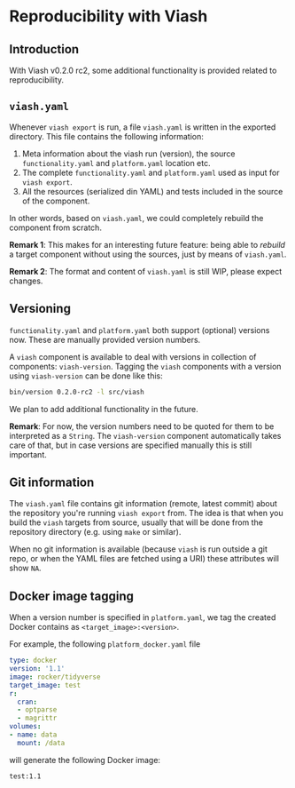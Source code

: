 # Reproducibility with Viash

## Introduction

With Viash v0.2.0 rc2, some additional functionality is provided related to reproducibility.

## `viash.yaml`

Whenever `viash export` is run, a file `viash.yaml` is written in the exported directory. This file contains the following information:

1. Meta information about the viash run (version), the source `functionality.yaml` and `platform.yaml` location etc.
2. The complete `functionality.yaml` and `platform.yaml` used as input for `viash export`.
3. All the resources (serialized din YAML) and tests included in the source of the component.

In other words, based on `viash.yaml`, we could completely rebuild the component from scratch.

__Remark 1__: This makes for an interesting future feature: being able to _rebuild_ a target component without using the sources, just by means of `viash.yaml`.

__Remark 2__: The format and content of `viash.yaml` is still WIP, please expect changes.

## Versioning

`functionality.yaml` and `platform.yaml` both support (optional) versions now. These are manually provided version numbers.

A `viash` component is available to deal with versions in collection of components: `viash-version`. Tagging the `viash` components with a version using `viash-version` can be done like this:

```sh
bin/version 0.2.0-rc2 -l src/viash
```

We plan to add additional functionality in the future.

__Remark__: For now, the version numbers need to be quoted for them to be interpreted as a `String`. The `viash-version` component automatically takes care of that, but in case versions are specified manually this is still important.

## Git information

The `viash.yaml` file contains git information (remote, latest commit) about the repository you're running `viash export` from. The idea is that when you build the `viash` targets from source, usually that will be done from the repository directory (e.g. using `make` or similar).

When no git information is available (because `viash` is run outside a git repo, or when the YAML files are fetched using a URI) these attributes will show `NA`.

## Docker image tagging

When a version number is specified in `platform.yaml`, we tag the created Docker contains as `<target_image>:<version>`.

For example, the following `platform_docker.yaml` file

```yaml
type: docker
version: '1.1'
image: rocker/tidyverse
target_image: test
r:
  cran:
  - optparse
  - magrittr
volumes:
- name: data
  mount: /data
```

will generate the following Docker image:

```
test:1.1
```


